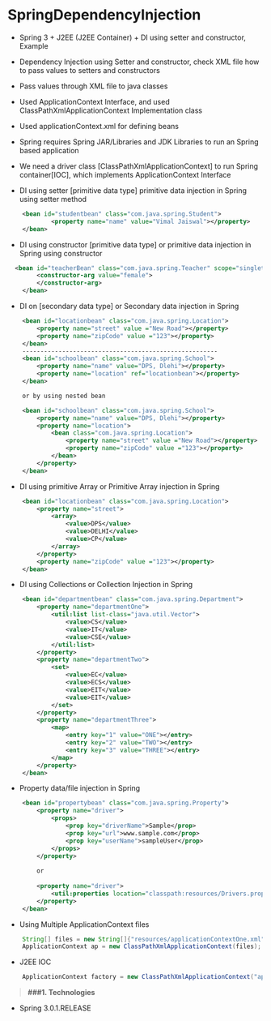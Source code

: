 # SpringDependencyInjection

* Spring 3 + J2EE (J2EE Container) + DI using setter and constructor, Example
* Dependency Injection using Setter and constructor, check XML file how to pass values to setters and constructors
* Pass values through XML file to java classes
* Used ApplicationContext Interface, and used ClassPathXmlApplicationContext Implementation class
* Used applicationContext.xml for defining beans
* Spring requires Spring JAR/Libraries and JDK Libraries to run an Spring based application 
* We need a driver class [ClassPathXmlApplicationContext] to run Spring container[IOC], which implements ApplicationContext Interface

* DI using setter [primitive data type] primitive data injection in Spring using setter method
```xml
 	<bean id="studentbean" class="com.java.spring.Student">  
    		<property name="name" value="Vimal Jaiswal"></property>  
  	</bean>
```
* DI using constructor [primitive data type] or primitive data injection in Spring using constructor
```xml
  <bean id="teacherBean" class="com.java.spring.Teacher" scope="singleton">
	  	<constructor-arg value="female">
	  	</constructor-arg>
	</bean>
```

* DI on [secondary data type] or Secondary data injection in Spring
```xml
	<bean id="locationbean" class="com.java.spring.Location">
		<property name="street" value ="New Road"></property>
		<property name="zipCode" value ="123"></property>
	</bean>
	------------------------------------------------------
	<bean id="schoolbean" class="com.java.spring.School">
		<property name="name" value="DPS, Dlehi"></property>
		<property name="location" ref="locationbean"></property>
	</bean>

	or by using nested bean

	<bean id="schoolbean" class="com.java.spring.School">
		<property name="name" value="DPS, Dlehi"></property>
		<property name="location">
			<bean class="com.java.spring.Location">
				<property name="street" value ="New Road"></property>
				<property name="zipCode" value ="123"></property>
			</bean>
		</property>
	</bean>
```

* DI using primitive Array or Primitive Array injection in Spring
```xml
	<bean id="locationbean" class="com.java.spring.Location">
		<property name="street">
			<array>
				<value>DPS</value>
				<value>DELHI</value>
				<value>CP</value>
			</array>
		</property>
		<property name="zipCode" value ="123"></property>
	</bean>
```

* DI using Collections or Collection Injection in Spring
```xml
	<bean id="departmentbean" class="com.java.spring.Department">
		<property name="departmentOne">
			<util:list list-class="java.util.Vector">
				<value>CS</value>
				<value>IT</value>
				<value>CSE</value>
			</util:list>
		</property>
		<property name="departmentTwo">
			<set>
				<value>EC</value>
				<value>ECS</value>
				<value>EIT</value>
				<value>EIT</value>
			</set>
		</property>
		<property name="departmentThree">
			<map>
				<entry key="1" value="ONE"></entry>
				<entry key="2" value="TWO"></entry>
				<entry key="3" value="THREE"></entry>
			</map>
		</property>
	</bean>
```

* Property data/file injection in Spring
```xml
	<bean id="propertybean" class="com.java.spring.Property">
		<property name="driver">
			<props>
				<prop key="driverName">Sample</prop>
				<prop key="url">www.sample.com</prop>
				<prop key="userName">sampleUser</prop>
			</props>
		</property>
			
		or
		
		<property name="driver">
			<util:properties location="classpath:resources/Drivers.properties"/>
		</property>
	</bean>
```

* Using Multiple ApplicationContext files
```java
	String[] files = new String[]{"resources/applicationContextOne.xml","resources/applicationContextTwo.xml"};
	ApplicationContext ap = new ClassPathXmlApplicationContext(files);	
```

* J2EE IOC
```java
	ApplicationContext factory = new ClassPathXmlApplicationContext("applicationContext.xml");
```

> **###1. Technologies**
* Spring 3.0.1.RELEASE
